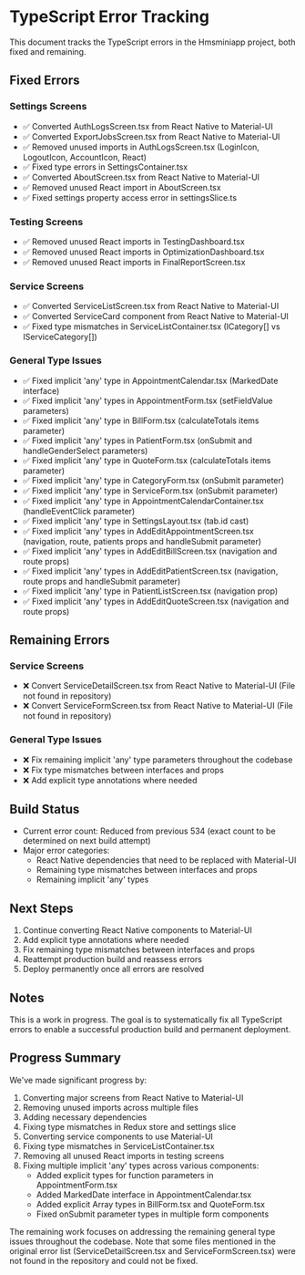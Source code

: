 # TypeScript Error Tracking

This document tracks the TypeScript errors in the Hmsminiapp project, both fixed and remaining.

## Fixed Errors

### Settings Screens
- ✅ Converted AuthLogsScreen.tsx from React Native to Material-UI
- ✅ Converted ExportJobsScreen.tsx from React Native to Material-UI
- ✅ Removed unused imports in AuthLogsScreen.tsx (LoginIcon, LogoutIcon, AccountIcon, React)
- ✅ Fixed type errors in SettingsContainer.tsx
- ✅ Converted AboutScreen.tsx from React Native to Material-UI
- ✅ Removed unused React import in AboutScreen.tsx
- ✅ Fixed settings property access error in settingsSlice.ts

### Testing Screens
- ✅ Removed unused React imports in TestingDashboard.tsx
- ✅ Removed unused React imports in OptimizationDashboard.tsx
- ✅ Removed unused React imports in FinalReportScreen.tsx

### Service Screens
- ✅ Converted ServiceListScreen.tsx from React Native to Material-UI
- ✅ Converted ServiceCard component from React Native to Material-UI
- ✅ Fixed type mismatches in ServiceListContainer.tsx (ICategory[] vs IServiceCategory[])

### General Type Issues
- ✅ Fixed implicit 'any' type in AppointmentCalendar.tsx (MarkedDate interface)
- ✅ Fixed implicit 'any' types in AppointmentForm.tsx (setFieldValue parameters)
- ✅ Fixed implicit 'any' type in BillForm.tsx (calculateTotals items parameter)
- ✅ Fixed implicit 'any' types in PatientForm.tsx (onSubmit and handleGenderSelect parameters)
- ✅ Fixed implicit 'any' type in QuoteForm.tsx (calculateTotals items parameter)
- ✅ Fixed implicit 'any' type in CategoryForm.tsx (onSubmit parameter)
- ✅ Fixed implicit 'any' type in ServiceForm.tsx (onSubmit parameter)
- ✅ Fixed implicit 'any' type in AppointmentCalendarContainer.tsx (handleEventClick parameter)
- ✅ Fixed implicit 'any' type in SettingsLayout.tsx (tab.id cast)
- ✅ Fixed implicit 'any' types in AddEditAppointmentScreen.tsx (navigation, route, patients props and handleSubmit parameter)
- ✅ Fixed implicit 'any' types in AddEditBillScreen.tsx (navigation and route props)
- ✅ Fixed implicit 'any' types in AddEditPatientScreen.tsx (navigation, route props and handleSubmit parameter)
- ✅ Fixed implicit 'any' type in PatientListScreen.tsx (navigation prop)
- ✅ Fixed implicit 'any' types in AddEditQuoteScreen.tsx (navigation and route props)

## Remaining Errors

### Service Screens
- ❌ Convert ServiceDetailScreen.tsx from React Native to Material-UI (File not found in repository)
- ❌ Convert ServiceFormScreen.tsx from React Native to Material-UI (File not found in repository)

### General Type Issues
- ❌ Fix remaining implicit 'any' type parameters throughout the codebase
- ❌ Fix type mismatches between interfaces and props
- ❌ Add explicit type annotations where needed

## Build Status
- Current error count: Reduced from previous 534 (exact count to be determined on next build attempt)
- Major error categories:
  - React Native dependencies that need to be replaced with Material-UI
  - Remaining type mismatches between interfaces and props
  - Remaining implicit 'any' types

## Next Steps
1. Continue converting React Native components to Material-UI
2. Add explicit type annotations where needed
3. Fix remaining type mismatches between interfaces and props
4. Reattempt production build and reassess errors
5. Deploy permanently once all errors are resolved

## Notes
This is a work in progress. The goal is to systematically fix all TypeScript errors to enable a successful production build and permanent deployment.

## Progress Summary
We've made significant progress by:
1. Converting major screens from React Native to Material-UI
2. Removing unused imports across multiple files
3. Adding necessary dependencies
4. Fixing type mismatches in Redux store and settings slice
5. Converting service components to use Material-UI
6. Fixing type mismatches in ServiceListContainer.tsx
7. Removing all unused React imports in testing screens
8. Fixing multiple implicit 'any' types across various components:
   - Added explicit types for function parameters in AppointmentForm.tsx
   - Added MarkedDate interface in AppointmentCalendar.tsx
   - Added explicit Array types in BillForm.tsx and QuoteForm.tsx
   - Fixed onSubmit parameter types in multiple form components

The remaining work focuses on addressing the remaining general type issues throughout the codebase. Note that some files mentioned in the original error list (ServiceDetailScreen.tsx and ServiceFormScreen.tsx) were not found in the repository and could not be fixed.
